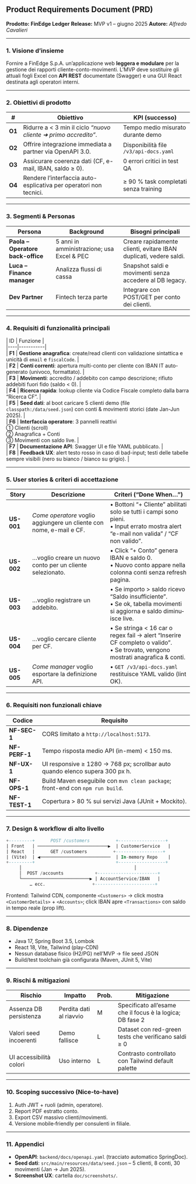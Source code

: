 ## Product Requirements Document (PRD)

**Prodotto:** **FinEdge Ledger**
**Release:** MVP v1 – giugno 2025
**Autore:** _Alfredo Cavalieri_

---

### 1. Visione d’insieme

Fornire a FinEdge S.p.A. un’applicazione web **leggera e modulare** per la gestione dei rapporti cliente-conto-movimenti.
L’MVP deve sostituire gli attuali fogli Excel con **API REST** documentate (Swagger) e una GUI React destinata agli operatori interni.

---

### 2. Obiettivi di prodotto

| #      | Obiettivo                                                         | KPI (successo)                         |
| ------ | ----------------------------------------------------------------- | -------------------------------------- |
| **O1** | Ridurre a < 3 min il ciclo _“nuovo cliente ➜ primo accredito”_.   | Tempo medio misurato durante demo      |
| **O2** | Offrire integrazione immediata a partner via OpenAPI 3.0.         | Disponibilità file `/v3/api-docs.yaml` |
| **O3** | Assicurare coerenza dati (CF, e-mail, IBAN, saldo ≥ 0).           | 0 errori critici in test QA            |
| **O4** | Rendere l’interfaccia auto-esplicativa per operatori non tecnici. | ≥ 90 % task completati senza training  |

---

### 3. Segmenti & Personas

| Persona                           | Background                                 | Bisogni principali                                                |
| --------------------------------- | ------------------------------------------ | ----------------------------------------------------------------- |
| **Paola – Operatore back-office** | 5 anni in amministrazione; usa Excel & PEC | Creare rapidamente clienti, evitare IBAN duplicati, vedere saldi. |
| **Luca – Finance manager**        | Analizza flussi di cassa                   | Snapshot saldi e movimenti senza accedere al DB legacy.           |
| **Dev Partner**                   | Fintech terza parte                        | Integrare con POST/GET per conto dei clienti.                     |

---

### 4. Requisiti di funzionalità principali

\| ID | Funzione |\
\|----|-----------|\
\| **F1** | **Gestione anagrafica**: create/read clienti con validazione sintattica e unicità di `email` e `fiscalCode`. |\
\| **F2** | **Conti correnti**: apertura multi-conto per cliente con IBAN IT auto-generato (univoco, formattato). |\
\| **F3** | **Movimenti**: accredito / addebito con campo descrizione; rifiuto addebiti fuori fido (saldo < 0). |\
\| **F4** | **Ricerca rapida**: lookup cliente via Codice Fiscale completo dalla barra “Ricerca CF”. |\
\| **F5** | **Seed dati**: al boot caricare 5 clienti demo (file `classpath:/data/seed.json`) con conti & movimenti storici (date Jan-Jun 2025). |\
\| **F6** | **Interfaccia operatore**: 3 pannelli reattivi<br>① Clienti (scroll)<br>② Anagrafica + Conti<br>③ Movimenti con saldo live. |\
\| **F7** | **Documentazione API**: Swagger UI e file YAML pubblicato. |\
\| **F8** | **Feedback UX**: alert testo rosso in caso di bad-input; testi delle tabelle sempre visibili (nero su bianco / bianco su grigio). |

---

### 5. User stories & criteri di accettazione

| Story      | Descrizione                                                          | Criteri (“Done When…”)                                                                                                                  |
| ---------- | -------------------------------------------------------------------- | --------------------------------------------------------------------------------------------------------------------------------------- |
| **US-001** | _Come operatore_ voglio aggiungere un cliente con nome, e-mail e CF. | • Bottoni “+ Cliente” abilitati solo se tutti i campi sono pieni.<br>• Input errato mostra alert “e-mail non valida” / “CF non valido”. |
| **US-002** | …voglio creare un nuovo conto per un cliente selezionato.            | • Click “+ Conto” genera IBAN e saldo 0.<br>• Nuovo conto appare nella colonna conti senza refresh pagina.                              |
| **US-003** | …voglio registrare un addebito.                                      | • Se importo > saldo ricevo “Saldo insufficiente”.<br>• Se ok, tabella movimenti si aggiorna e saldo diminu­isce live.                  |
| **US-004** | …voglio cercare cliente per CF.                                      | • Se stringa < 16 car o regex fail → alert “Inserire CF completo o valido”.<br>• Se trovato, vengono mostrati anagrafica & conti.       |
| **US-005** | _Come manager_ voglio esportare la definizione API.                  | • `GET /v3/api-docs.yaml` restituisce YAML valido (lint OK).                                                                            |

---

### 6. Requisiti non funzionali chiave

| Codice        | Requisito                                                                      |
| ------------- | ------------------------------------------------------------------------------ |
| **NF-SEC-1**  | CORS limitato a `http://localhost:5173`.                                       |
| **NF-PERF-1** | Tempo risposta medio API (in-mem) < 150 ms.                                    |
| **NF-UX-1**   | UI responsive ≥ 1280 → 768 px; scrollbar auto quando elenco supera 300 px h.   |
| **NF-OPS-1**  | Build Maven eseguibile con `mvn clean package`; front-end con `npm run build`. |
| **NF-TEST-1** | Copertura > 80 % sui servizi Java (JUnit + Mockito).                           |

---

### 7. Design & workflow di alto livello

```sql
+---------+      POST /customers          +------------------+
| Front   | ───────────────────────────▶  | CustomerService   |
| React   |      GET /customers          +------------------+
| (Vite)  | ◀───────────────────────────  | In-memory Repo    |
+---------+                               +------------------+
     │                                           │
     │  POST /accounts            +-----------------------+
     └──────────────────────────▶ | AccountService/IBAN   |
         … ecc.                  +-----------------------+
```

Frontend: Tailwind CDN, componente `<Customers>` → click mostra `<CustomerDetails>` + `<Accounts>`; click IBAN apre `<Transactions>` con saldo in tempo reale (prop lift).

---

### 8. Dipendenze

- Java 17, Spring Boot 3.5, Lombok
- React 18, Vite, Tailwind (play-CDN)
- Nessun database fisico (H2/PG) nell’MVP → file seed JSON
- Build/test toolchain già configurata (Maven, JUnit 5, Vite)

---

### 9. Rischi & mitigazioni

| Rischio                 | Impatto                 | Prob. | Mitigazione                                               |
| ----------------------- | ----------------------- | ----- | --------------------------------------------------------- |
| Assenza DB persistenza  | Perdita dati al riavvio | M     | Specificato all’esame che il focus è la logica; DB fase 2 |
| Valori seed incoerenti  | Demo fallisce           | L     | Dataset con red-green tests che verificano saldi ≥ 0      |
| UI accessibilità colori | Uso interno             | L     | Contrasto controllato con Tailwind default palette        |

---

### 10. Scoping successivo (Nice-to-have)

1. Auth JWT + ruoli (admin, operatore).
2. Report PDF estratto conto.
3. Export CSV massivo clienti/movimenti.
4. Versione mobile‐friendly per consulenti in filiale.

---

### 11. Appendici

- **OpenAPI**: `backend/docs/openapi.yaml` (tracciato automatico SpringDoc).
- **Seed dati**: `src/main/resources/data/seed.json` – 5 clienti, 8 conti, 30 movimenti (Jan → Jun 2025).
- **Screenshot UX**: cartella `doc/screenshots/`.

